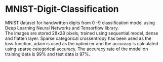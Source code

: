 # MNIST-Digit-Classification
MNIST dataset for handwritten digits from 0 -9 classification model using Deep Learning Neural Networks and Tensorflow library.  
The images are stored 28x28 pixels, trained using sequential model, dense and flatten layer. Sparse categorical crossentropy has been used as 
the loss function, adam is used as the optimizer and the accuracy is calculated using sparse categorical accuracy. The accuracy rate of the model on training data is 99% and test data is 97%.
